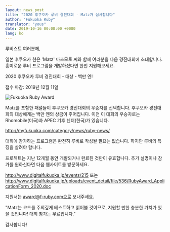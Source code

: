 ```yaml
---
layout: news_post
title: "2020 후쿠오카 루비 경진대회 - Matz가 심사합니다"
author: "Fukuoka Ruby"
translator: "yous"
date: 2019-10-16 00:00:00 +0000
lang: ko
---
```


루비스트 여러분께,

일본 후쿠오카 현은 'Matz' 마츠모토 씨와 함께 여러분을 다음 경진대회에 초대합니다.
흥미로운 루비 프로그램을 개발하셨다면 한번 지원해보세요.

2020 후쿠오카 루비 경진대회 - 대상 - 백만 엔!

접수 마감: 2019년 12월 11일

![Fukuoka Ruby Award](http://www.digitalfukuoka.jp/javascripts/kcfinder/upload/images/fukuokarubyaward2017.png)

Matz를 포함한 패널들이 후쿠오카 경진대회의 우승자를 선택합니다.
후쿠오카 경진대회의 대상에게는 백만 엔의 상금이 주어집니다.
이전 이 대회의 우승자로는 Rhomobile(미국)과 APEC 기후 센터(한국)가 있습니다.

<http://myfukuoka.com/category/news/ruby-news/>

대회에 참가하는 프로그램은 완전히 루비로 작성될 필요는 없습니다.
하지만 루비의 특징을 살려야 합니다.

프로젝트는 지난 12개월 동안 개발되거나 완료된 것만이 유효합니다.
추가 설명이나 참가를 원하신다면 다음 웹사이트를 방문하세요.

<http://www.digitalfukuoka.jp/events/215> 또는
<http://www.digitalfukuoka.jp/uploads/event_detail/file/536/RubyAward_ApplicationForm_2020.doc>

지원서는 award@f-ruby.com으로 보내주세요.

"Matz는 코드를 주의깊게 테스트하고 읽어볼 것이므로, 지원할 만한 충분한 가치가 있을 것입니다! 대회 참가는 무료입니다."

감사합니다!
